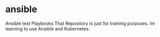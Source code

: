 # ansible
Ansible test Playbooks
That Repository is just for training purposes. Im learning to use Ansible and Kubernetes.
